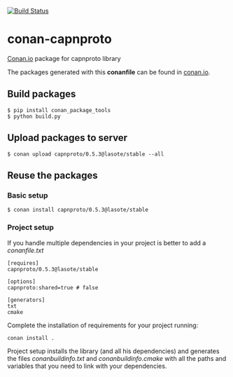 [![Build Status](https://travis-ci.org/lasote/conan-capnproto.svg)](https://travis-ci.org/lasote/conan-capnproto)


# conan-capnproto

[Conan.io](https://conan.io) package for capnproto library

The packages generated with this **conanfile** can be found in [conan.io](https://conan.io/source/capnproto/0.5.3/lasote/stable).

## Build packages

    $ pip install conan_package_tools
    $ python build.py
    
## Upload packages to server

    $ conan upload capnproto/0.5.3@lasote/stable --all
    
## Reuse the packages

### Basic setup

    $ conan install capnproto/0.5.3@lasote/stable
    
### Project setup

If you handle multiple dependencies in your project is better to add a *conanfile.txt*
    
    [requires]
    capnproto/0.5.3@lasote/stable

    [options]
    capnproto:shared=true # false
    
    [generators]
    txt
    cmake

Complete the installation of requirements for your project running:</small></span>

    conan install . 

Project setup installs the library (and all his dependencies) and generates the files *conanbuildinfo.txt* and *conanbuildinfo.cmake* with all the paths and variables that you need to link with your dependencies.
